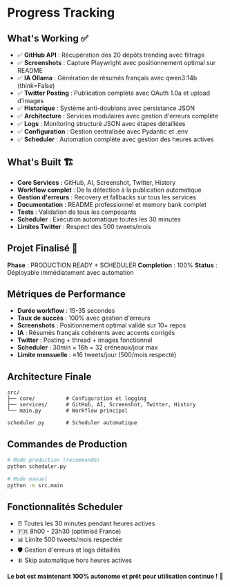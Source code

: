 # Progress Tracking

## What's Working ✅
- ✅ **GitHub API** : Récupération des 20 dépôts trending avec filtrage
- ✅ **Screenshots** : Capture Playwright avec positionnement optimal sur README
- ✅ **IA Ollama** : Génération de résumés français avec qwen3:14b (think=False)
- ✅ **Twitter Posting** : Publication complète avec OAuth 1.0a et upload d'images
- ✅ **Historique** : Système anti-doublons avec persistance JSON
- ✅ **Architecture** : Services modulaires avec gestion d'erreurs complète
- ✅ **Logs** : Monitoring structuré JSON avec étapes détaillées
- ✅ **Configuration** : Gestion centralisée avec Pydantic et .env
- ✅ **Scheduler** : Automation complète avec gestion des heures actives

## What's Built 🏗️
- **Core Services** : GitHub, AI, Screenshot, Twitter, History
- **Workflow complet** : De la détection à la publication automatique
- **Gestion d'erreurs** : Recovery et fallbacks sur tous les services
- **Documentation** : README professionnel et memory bank complet
- **Tests** : Validation de tous les composants
- **Scheduler** : Exécution automatique toutes les 30 minutes
- **Limites Twitter** : Respect des 500 tweets/mois

## Projet Finalisé 🎯
**Phase** : PRODUCTION READY + SCHEDULER
**Completion** : 100%
**Status** : Déployable immédiatement avec automation

## Métriques de Performance
- **Durée workflow** : 15-35 secondes
- **Taux de succès** : 100% avec gestion d'erreurs
- **Screenshots** : Positionnement optimal validé sur 10+ repos
- **IA** : Résumés français cohérents avec accents corrigés
- **Twitter** : Posting + thread + images fonctionnel
- **Scheduler** : 30min × 16h = 32 créneaux/jour max
- **Limite mensuelle** : ≈16 tweets/jour (500/mois respecté)

## Architecture Finale
```
src/
├── core/          # Configuration et logging
├── services/      # GitHub, AI, Screenshot, Twitter, History  
└── main.py        # Workflow principal

scheduler.py       # Scheduler automatique
```

## Commandes de Production
```bash
# Mode production (recommandé)
python scheduler.py

# Mode manuel
python -m src.main
```

## Fonctionnalités Scheduler
- ⏰ Toutes les 30 minutes pendant heures actives
- 🇫🇷 8h00 - 23h30 (optimisé France)
- 📊 Limite 500 tweets/mois respectée
- 🛡️ Gestion d'erreurs et logs détaillés
- ⏸️ Skip automatique hors heures actives

**Le bot est maintenant 100% autonome et prêt pour utilisation continue !** 🚀